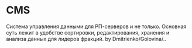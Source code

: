 # CMS

Система управления данными для РП-серверов и не только.
Основная суть лежит в удобстве сортировки, редактирования, хранения и анализа данных для лидеров фракций.
by Dmitrienko/Golovina/..
